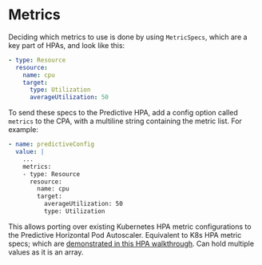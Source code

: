 # Metrics

Deciding which metrics to use is done by using `MetricSpecs`, which are a key part of HPAs, and look like this:
```yaml
- type: Resource
  resource:
    name: cpu
    target:
      type: Utilization
      averageUtilization: 50
```

To send these specs to the Predictive HPA, add a config option called `metrics` to the CPA, with a multiline string
containing the metric list. For example:
```yaml
- name: predictiveConfig
  value: |
    ...
    metrics:
    - type: Resource
      resource:
        name: cpu
        target:
          averageUtilization: 50
          type: Utilization
```

This allows porting over existing Kubernetes HPA metric configurations to the Predictive Horizontal Pod Autoscaler.
Equivalent to K8s HPA metric specs; which are [demonstrated in this HPA walkthrough](https://kubernetes.io/docs/tasks/run-application/horizontal-pod-autoscale-walkthrough/#autoscaling-on-multiple-metrics-and-custom-metrics).
Can hold multiple values as it is an array.

